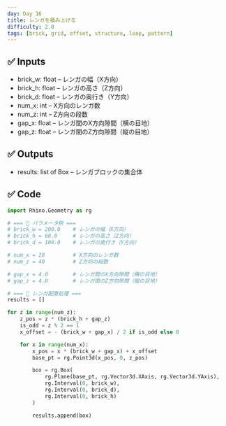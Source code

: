 ```yaml
---
day: Day 16
title: レンガを積み上げる
difficulty: 2.0
tags: [brick, grid, offset, structure, loop, pattern]
---
```


## ✅ Inputs

- brick_w: float – レンガの幅（X方向）
- brick_h: float – レンガの高さ（Z方向）
- brick_d: float – レンガの奥行き（Y方向）
- num_x: int – X方向のレンガ数
- num_z: int – Z方向の段数
- gap_x: float – レンガ間のX方向隙間（横の目地）
- gap_z: float – レンガ間のZ方向隙間（縦の目地）

## ✅ Outputs
- results: list of Box – レンガブロックの集合体

## ✅ Code

```python
import Rhino.Geometry as rg

# === 🔧 パラメータ例 ===
# brick_w = 200.0    # レンガの幅（X方向）
# brick_h = 60.0     # レンガの高さ（Z方向）
# brick_d = 100.0    # レンガの奥行き（Y方向）

# num_x = 20         # X方向のレンガ数
# num_z = 40         # Z方向の段数

# gap_x = 4.0        # レンガ間のX方向隙間（横の目地）
# gap_z = 4.0        # レンガ間のZ方向隙間（縦の目地）

# === 🧱 レンガ配置処理 ===
results = []

for z in range(num_z):
    z_pos = z * (brick_h + gap_z)
    is_odd = z % 2 == 1
    x_offset = - (brick_w + gap_x) / 2 if is_odd else 0

    for x in range(num_x):
        x_pos = x * (brick_w + gap_x) + x_offset
        base_pt = rg.Point3d(x_pos, 0, z_pos)

        box = rg.Box(
            rg.Plane(base_pt, rg.Vector3d.XAxis, rg.Vector3d.YAxis),
            rg.Interval(0, brick_w),
            rg.Interval(0, brick_d),
            rg.Interval(0, brick_h)
        )

        results.append(box)

```